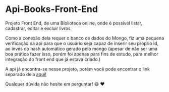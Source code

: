 # Api-Books-Front-End
Projeto Front End, de uma Biblioteca online, onde é possível listar, cadastrar, editar e excluir livros

Como a conexão dela requer o banco de dados do Mongo, fiz uma pequena verificação na api para que o usuário seja capaz de inserir seu próprio id, ao invés do hash automático gerado pelo mongo (apesar de não ser uma boa prática fazer isso, porém foi apenas para fins de estudo, para melhor integração do front end que já estava criado.)

A api já encontra-se nesse projeto, porém você pode encontrar o link separado dela [aqui!](https://github.com/danibenfica/Api-Books-DNC)

Qualquer dúvida não hesite em perguntar! :smile: :heart:
